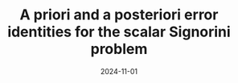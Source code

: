 ---
title: "A priori and a posteriori error identities for the scalar Signorini problem"
collection: talks
type: "Talk"
permalink: /talks/2024-11-talk-27
venue: "‘(Non)local (non)linear Workshop’ at the Charles University in Prague"
date: 2024-11-01
location: "Prague,  Czech Republic"
status: "upcoming" 
---